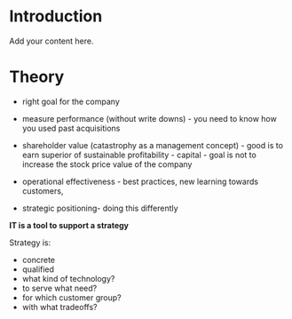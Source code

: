 # Introduction #

Add your content here.


# Theory #

  * right goal for the company
  * measure performance (without write downs) - you need to know how you used past acquisitions
  * shareholder value (catastrophy as a management concept) - good is to earn superior of sustainable profitability - capital - goal is not to increase the stock price  value of the company

  * operational effectiveness - best practices, new learning towards customers,
  * strategic positioning- doing this differently

**IT is a tool to support a strategy**

Strategy is:
  * concrete
  * qualified
  * what kind of technology?
  * to serve what need?
  * for which customer group?
  * with what tradeoffs?